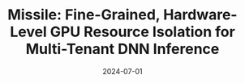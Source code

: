 ---
title: "Missile: Fine-Grained, Hardware-Level GPU Resource Isolation for Multi-Tenant DNN Inference"
number: 2
authors: ["Yongkang Zhang", "Haoxuan Yu", "Chenxia Han", "Cheng Wang", "Baotong Lu", "Yang Li", "Zhifeng Jiang", "Yuyue Wang", "Xiaowen Chu", "Huaicheng Li"]
date: 2024-07-01
publication_types: ["3"]
publication: "arXiv preprint arXiv:2407.13996"
publication_short: "arXiv:2407.13996"
abstract: ""
featured: false
image:
  caption: ""
  focal_point: ""
  preview_only: false
url_pdf: "https://arxiv.org/pdf/2407.13996.pdf"
url_code: ""
url_slides: ""
url_video: ""
url_dataset: ""
url_poster: ""
url_source: ""
math: false
highlight: false
projects: []
slides: ""
--- 